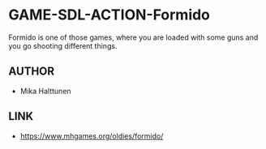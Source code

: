 # GAME-SDL-ACTION-Formido
Formido is one of those games, where you are loaded with some guns and you go shooting different things.

## AUTHOR ##
* Mika Halttunen

## LINK ##
* https://www.mhgames.org/oldies/formido/
